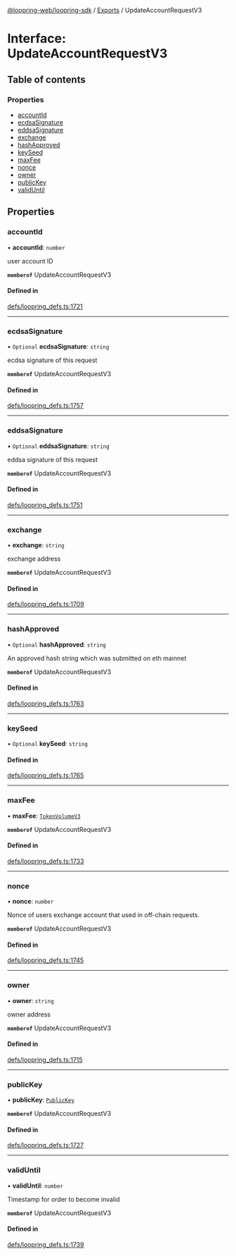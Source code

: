 [@loopring-web/loopring-sdk](../README.md) / [Exports](../modules.md) / UpdateAccountRequestV3

# Interface: UpdateAccountRequestV3

## Table of contents

### Properties

- [accountId](UpdateAccountRequestV3.md#accountid)
- [ecdsaSignature](UpdateAccountRequestV3.md#ecdsasignature)
- [eddsaSignature](UpdateAccountRequestV3.md#eddsasignature)
- [exchange](UpdateAccountRequestV3.md#exchange)
- [hashApproved](UpdateAccountRequestV3.md#hashapproved)
- [keySeed](UpdateAccountRequestV3.md#keyseed)
- [maxFee](UpdateAccountRequestV3.md#maxfee)
- [nonce](UpdateAccountRequestV3.md#nonce)
- [owner](UpdateAccountRequestV3.md#owner)
- [publicKey](UpdateAccountRequestV3.md#publickey)
- [validUntil](UpdateAccountRequestV3.md#validuntil)

## Properties

### accountId

• **accountId**: `number`

user account ID

**`memberof`** UpdateAccountRequestV3

#### Defined in

[defs/loopring_defs.ts:1721](https://github.com/Loopring/loopring_sdk/blob/4fed49a/src/defs/loopring_defs.ts#L1721)

___

### ecdsaSignature

• `Optional` **ecdsaSignature**: `string`

ecdsa signature of this request

**`memberof`** UpdateAccountRequestV3

#### Defined in

[defs/loopring_defs.ts:1757](https://github.com/Loopring/loopring_sdk/blob/4fed49a/src/defs/loopring_defs.ts#L1757)

___

### eddsaSignature

• `Optional` **eddsaSignature**: `string`

eddsa signature of this request

**`memberof`** UpdateAccountRequestV3

#### Defined in

[defs/loopring_defs.ts:1751](https://github.com/Loopring/loopring_sdk/blob/4fed49a/src/defs/loopring_defs.ts#L1751)

___

### exchange

• **exchange**: `string`

exchange address

**`memberof`** UpdateAccountRequestV3

#### Defined in

[defs/loopring_defs.ts:1709](https://github.com/Loopring/loopring_sdk/blob/4fed49a/src/defs/loopring_defs.ts#L1709)

___

### hashApproved

• `Optional` **hashApproved**: `string`

An approved hash string which was submitted on eth mainnet

**`memberof`** UpdateAccountRequestV3

#### Defined in

[defs/loopring_defs.ts:1763](https://github.com/Loopring/loopring_sdk/blob/4fed49a/src/defs/loopring_defs.ts#L1763)

___

### keySeed

• `Optional` **keySeed**: `string`

#### Defined in

[defs/loopring_defs.ts:1765](https://github.com/Loopring/loopring_sdk/blob/4fed49a/src/defs/loopring_defs.ts#L1765)

___

### maxFee

• **maxFee**: [`TokenVolumeV3`](TokenVolumeV3.md)

**`memberof`** UpdateAccountRequestV3

#### Defined in

[defs/loopring_defs.ts:1733](https://github.com/Loopring/loopring_sdk/blob/4fed49a/src/defs/loopring_defs.ts#L1733)

___

### nonce

• **nonce**: `number`

Nonce of users exchange account that used in off-chain requests.

**`memberof`** UpdateAccountRequestV3

#### Defined in

[defs/loopring_defs.ts:1745](https://github.com/Loopring/loopring_sdk/blob/4fed49a/src/defs/loopring_defs.ts#L1745)

___

### owner

• **owner**: `string`

owner address

**`memberof`** UpdateAccountRequestV3

#### Defined in

[defs/loopring_defs.ts:1715](https://github.com/Loopring/loopring_sdk/blob/4fed49a/src/defs/loopring_defs.ts#L1715)

___

### publicKey

• **publicKey**: [`PublicKey`](PublicKey.md)

**`memberof`** UpdateAccountRequestV3

#### Defined in

[defs/loopring_defs.ts:1727](https://github.com/Loopring/loopring_sdk/blob/4fed49a/src/defs/loopring_defs.ts#L1727)

___

### validUntil

• **validUntil**: `number`

Timestamp for order to become invalid

**`memberof`** UpdateAccountRequestV3

#### Defined in

[defs/loopring_defs.ts:1739](https://github.com/Loopring/loopring_sdk/blob/4fed49a/src/defs/loopring_defs.ts#L1739)
